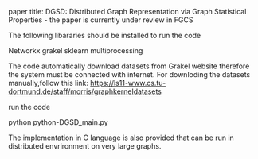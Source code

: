 paper title: DGSD: Distributed Graph Representation via Graph Statistical Properties - the paper is currently under review in FGCS <br />

The following libararies should be installed to run the code

Networkx
grakel
sklearn
multiprocessing

The code automatically download datasets from Grakel website therefore the system must be connected with internet. For downloding the datasets manually,follow this link: https://ls11-www.cs.tu-dortmund.de/staff/morris/graphkerneldatasets

run the code 

python python-DGSD_main.py

The implementation in C language is also provided that can be run in distributed envrironment on very large graphs. 

